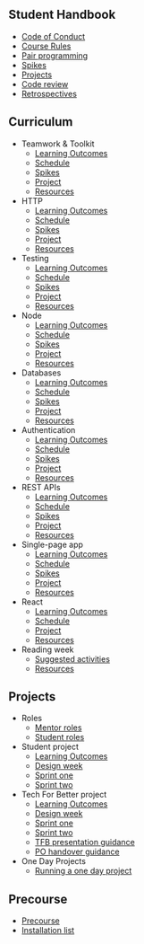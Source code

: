 ## Student Handbook

- [Code of Conduct](handbook/code-of-conduct.md)
- [Course Rules](handbook/course-rules.md)
- [Pair programming](handbook/pair-programming.md)
- [Spikes](handbook/spikes.md)
- [Projects](handbook/projects.md)
- [Code review](handbook/code-review.md)
- [Retrospectives](handbook/retrospectives.md)

## Curriculum

- Teamwork & Toolkit
  - [Learning Outcomes](curriculum/teamwork-and-toolkit/learning-outcomes.md)
  - [Schedule](curriculum/teamwork-and-toolkit/schedule.md)
  - [Spikes](curriculum/teamwork-and-toolkit/spikes.md)
  - [Project](curriculum/teamwork-and-toolkit/project.md)
  - [Resources](curriculum/teamwork-and-toolkit/resources.md)
- HTTP
  - [Learning Outcomes](curriculum/http/learning-outcomes.md)
  - [Schedule](curriculum/http/schedule.md)
  - [Spikes](curriculum/http/spikes.md)
  - [Project](curriculum/http/project.md)
  - [Resources](curriculum/http/resources.md)
- Testing
  - [Learning Outcomes](curriculum/testing/learning-outcomes.md)
  - [Schedule](curriculum/testing/schedule.md)
  - [Spikes](curriculum/testing/spikes.md)
  - [Project](curriculum/testing/project.md)
  - [Resources](curriculum/testing/resources.md)
- Node
  - [Learning Outcomes](curriculum/node/learning-outcomes.md)
  - [Schedule](curriculum/node/schedule.md)
  - [Spikes](curriculum/node/spikes.md)
  - [Project](curriculum/node/project.md)
  - [Resources](curriculum/node/resources.md)
- Databases
  - [Learning Outcomes](curriculum/databases/learning-outcomes.md)
  - [Schedule](curriculum/databases/schedule.md)
  - [Spikes](curriculum/databases/spikes.md)
  - [Project](curriculum/databases/project.md)
  - [Resources](curriculum/databases/resources.md)
- Authentication
  - [Learning Outcomes](curriculum/authentication/learning-outcomes.md)
  - [Schedule](curriculum/authentication/schedule.md)
  - [Spikes](curriculum/authentication/spikes.md)
  - [Project](curriculum/authentication/project.md)
  - [Resources](curriculum/authentication/resources.md)
- REST APIs
  - [Learning Outcomes](curriculum/rest-apis/learning-outcomes.md)
  - [Schedule](curriculum/rest-apis/schedule.md)
  - [Spikes](curriculum/rest-apis/spikes.md)
  - [Project](curriculum/rest-apis/project.md)
  - [Resources](curriculum/rest-apis/resources.md)
- Single-page app
  - [Learning Outcomes](curriculum/single-page-app/learning-outcomes.md)
  - [Schedule](curriculum/single-page-app/schedule.md)
  - [Spikes](curriculum/single-page-app/spikes.md)
  - [Project](curriculum/single-page-app/project.md)
  - [Resources](curriculum/single-page-app/resources.md)
- React
  - [Learning Outcomes](curriculum/react/learning-outcomes.md)
  - [Schedule](curriculum/react/schedule.md)
  - [Project](curriculum/react/project.md)
  - [Resources](curriculum/react/resources.md)
- Reading week
  - [Suggested activities](curriculum/reading-week/activity.md)
  - [Resources](curriculum/reading-week/resources.md)

## Projects
- Roles
    - [Mentor roles](projects/roles/mentors.md)
    - [Student roles](projects/roles/project-team.md)
- Student project
  - [Learning Outcomes](projects/design-week/learning-outcomes.md)
  - [Design week](projects/student-projects/design.md)
  - [Sprint one](projects/student-projects/build-1.md)
  - [Sprint two](projects/student-projects/build-2.md)
- Tech For Better project
  - [Learning Outcomes](projects/design-week/learning-outcomes.md)
  - [Design week](projects/tech-for-better/design.md)
  - [Sprint one](projects/tech-for-better/build-1.md)
  - [Sprint two](projects/tech-for-better/build-2.md)
  - [TFB presentation guidance](projects/tech-for-better/presentation.md)
  - [PO handover guidance](projects/tech-for-better/po-handover.md)
- One Day Projects
  - [Running a one day project](projects/one-day-projects.md)

## Precourse

- [Precourse](precourse/precourse.md)
- [Installation list](precourse/installation-list.md)
